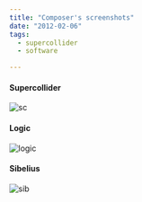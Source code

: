 ```yaml
---
title: "Composer's screenshots"
date: "2012-02-06"
tags:
  - supercollider
  - software

---
```

#### Supercollider
![](/blog/sc.png "sc")

#### Logic
![](/blog/logic.png "logic")

#### Sibelius

![](/blog/sib.png "sib")
